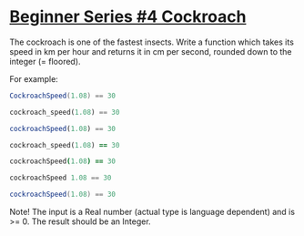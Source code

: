 # [Beginner Series #4 Cockroach](https://www.codewars.com/kata/beginner-series-number-4-cockroach "55fab1ffda3e2e44f00000c6")

The cockroach is one of the fastest insects. Write a function which takes its speed in km per hour and returns it in cm per second, rounded down to the integer (= floored).

For example:

```csharp
CockroachSpeed(1.08) == 30
```
```python
cockroach_speed(1.08) == 30
```
```javascript
cockroachSpeed(1.08) == 30
```
```ruby
cockroach_speed(1.08) == 30
```
```coffeescript
cockroachSpeed(1.08) == 30
```
```haskell
cockroachSpeed 1.08 == 30
```
```java
cockroachSpeed(1.08) == 30
```

Note! The input is a Real number (actual type is language dependent) and is >= 0. The result should be an Integer.